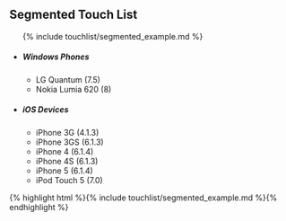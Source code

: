 <h2 class="section-subtitle">Segmented Touch List</h2>

<div class="doc-box">
	<ul class="touchList">
		{% include touchlist/segmented_example.md %}
		<li class="touchList-segment">
			<h5 class="touchList-segment-header">Windows Phones</h5>
			<ul class="touchList-segment-content">
				<li class="touchList-item">
					<div class="ffbox ffbox--touchList-item">
						<div class="ffbox-flex">
							LG Quantum (7.5)
						</div>
					</div>
				</li>
				<li class="touchList-item">
					<div class="ffbox ffbox--touchList-item">
						<div class="ffbox-flex">
							Nokia Lumia 620 (8)
						</div>
					</div>
				</li>
			</ul>
		</li>
		<li class="touchList-segment">
			<h5 class="touchList-segment-header">iOS Devices</h5>
			<ul class="touchList-segment-content">
				<li class="touchList-item">
					<div class="ffbox ffbox--touchList-item">
						<div class="ffbox-flex">
							iPhone 3G (4.1.3)
						</div>
					</div>
				</li>
				<li class="touchList-item">
					<div class="ffbox ffbox--touchList-item">
						<div class="ffbox-flex">
							iPhone 3GS (6.1.3)
						</div>
					</div>
				</li>
				<li class="touchList-item">
					<div class="ffbox ffbox--touchList-item">
						<div class="ffbox-flex">
							iPhone 4 (6.1.4)
						</div>
					</div>
				</li>
				<li class="touchList-item">
					<div class="ffbox ffbox--touchList-item">
						<div class="ffbox-flex">
							iPhone 4S (6.1.3)
						</div>
					</div>
				</li>
				<li class="touchList-item">
					<div class="ffbox ffbox--touchList-item">
						<div class="ffbox-flex">
							iPhone 5 (6.1.4)
						</div>
					</div>
				</li>
				<li class="touchList-item">
					<div class="ffbox ffbox--touchList-item">
						<div class="ffbox-flex">
							iPod Touch 5 (7.0)
						</div>
					</div>
				</li>
			</ul>
		</li>
	</ul>
</div>

<div class="j-code">
	{% highlight html %}{% include touchlist/segmented_example.md %}{% endhighlight %}
</div>
